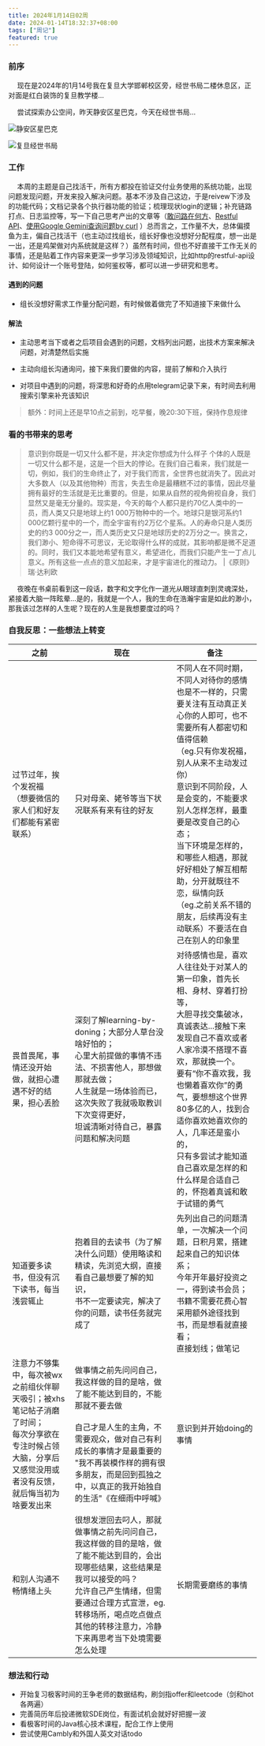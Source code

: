 ```yaml
---
title: 2024年1月14日02周
date: 2024-01-14T18:32:37+08:00
tags: ["周记"]
featured: true
---
```


### 前序

&ensp;&ensp; 现在是2024年的1月14号我在复旦大学邯郸校区旁，经世书局二楼休息区，正对面是红白装饰的复旦教学楼...

&ensp;&ensp; 尝试探索办公空间，昨天静安区星巴克，今天在经世书局...

![静安区星巴克](https://cdn.jsdelivr.net/gh/hi-Ernest/imgbed/images/20240113.png)

![复旦经世书局](https://cdn.jsdelivr.net/gh/hi-Ernest/imgbed/images/20240114.jpg)


### 工作

&ensp;&ensp; 本周的主题是自己找活干，所有方都投在验证交付业务使用的系统功能，出现问题发现问题，开发来投入解决问题。基本不涉及自己这边，于是reivew下涉及的功能代码；文档记录各个执行器功能的验证；梳理现状login的逻辑；补充链路打点、日志监控等，写一下自己思考产出的文章等（[敢问路在何方](https://hi-ernest.noto.so/where-is-the-way-out-for-the-future)、[Restful API](https://hi-ernest.noto.so/think-about-restful-api)、[使用Google Gemini查询问题by curl](https://hi-ernest.noto.so/how-to-use-search-engine-optimization-to-drive-sales)
）总而言之，工作量不大，总体偏摸鱼为主，偏自己找活干（也主动过找组长，组长好像也没想好分配程度，想一出是一出，还是鸡架做对内系统就是这样？）虽然有时间，但也不好直接干工作无关的事情，还是贴着工作内容来更深一步学习涉及领域知识，比如http的restful-api设计、如何设计一个账号登陆，如何鉴权等，都可以进一步研究和思考。


#### 遇到的问题

- 组长没想好需求工作量分配问题，有时候做着做完了不知道接下来做什么

#### 解法

- 主动思考当下或者之后项目会遇到的问题，文档列出问题，出技术方案来解决问题，对清楚然后实施

- 主动向组长沟通询问，接下来我们要做的内容，提前了解和介入执行
- 对项目中遇到的问题，将深思和好奇的点用telegram记录下来，有时间去利用搜索引擎来补充该知识

> 额外：时间上还是早10点之前到，吃早餐，晚20:30下班，保持作息规律

### 看的书带来的思考

> 意识到你既是一切又什么都不是，并决定你想成为什么样子
个体的人既是一切又什么都不是，这是一个巨大的悖论。在我们自己看来，我们就是一切，例如，我们的生命终止了，对于我们而言，全世界也就消失了。因此对大多数人（以及其他物种）而言，失去生命是最糟糕不过的事情，因此尽量拥有最好的生活就是无比重要的。但是，如果从自然的视角俯视自身，我们显然又是毫无分量的。现实是，今天的每个人都只是约70亿人类中的一员，而人类又只是地球上约1 000万物种中的一个。地球只是银河系约1 000亿颗行星中的一个，而全宇宙有约2万亿个星系。人的寿命只是人类历史的约3 000分之一，而人类历史又只是地球历史的2万分之一。换言之，我们渺小、短命得不可思议，无论取得什么样的成就，其影响都是微不足道的。同时，我们又本能地希望有意义，希望进化，而我们只能产生一丁点儿意义。所有这些一点点的意义加起来，才是宇宙进化的推动力。
|《原则》瑞·达利欧

&ensp;&ensp; 夜晚在书桌前看到这一段话，数字和文字化作一道光从眼球直刺到灵魂深处，紧接着大脑一阵眩晕...是的，我就是一个人，我的生命在浩瀚宇宙是如此的渺小，那我该过怎样的人生呢？现在的人生是我想要度过的吗？

### 自我反思：一些想法上转变

| 之前 	| 现在 	| 备注 	|
|---	|---	|---	|
| 过节过年，挨个发祝福<br>（想要微信的家人们和好友们都能有紧密联系） 	| 只对母亲、姥爷等当下状况联系有来有往的好友 	| 不同人在不同时期，不同人对待你的感情也是不一样的，只需要关注有互动真正关心你的人即可，也不需要所有人都密切和值得信赖<br>（eg.只有你发祝福，别人从来不主动发过你）<br>意识到不同阶段，人是会变的，不能要求别人怎样怎样，最重要是改变自己的心态；<br>当下环境是怎样的，和哪些人相遇，那就好好相处了解互相帮助，分开就既往不恋，纵情向跃<br>（eg.之前关系不错的朋友，后续再没有主动联系）不要活在自己在别人的印象里 	|
| 畏首畏尾，事情还没开始做，就担心遭遇不好的结果，担心丢脸 	| 深刻了解learning-by-doning；大部分人草台没啥好怕的；<br>心里大前提做的事情不违法、不损害他人，那想做那就去做；<br>人生就是一场体验而已，这次失败了我就吸取教训下次变得更好，<br>坦诚清晰对待自己，暴露问题和解决问题 	| 对待感情也是，喜欢人往往处于对某人的第一印象，首先长相、身材、穿着打扮等，<br>大胆寻找交集破冰，真诚表达...接触下来发现自己不喜欢或者人家冷漠不搭理不喜欢，那就换一个。<br>要有“你不喜欢我，我也懒着喜欢你”的勇气，要想想这个世界80多亿的人，找到合适你喜欢她喜欢你的人，几率还是蛮小的，<br>只有多尝试才能知道自己喜欢是怎样的和什么样是合适自己的，怀抱着真诚和敢于试错的勇气 	|
| 知道要多读书，但没有沉下读书，每当浅尝辄止 	| 抱着目的去读书（为了解决什么问题）使用略读和精读，先浏览大纲，直接看自己最想要了解的知识，<br>书不一定要读完，解决了你的问题，读书任务就完成了 	| 先列出自己的问题清单，一次解决一个问题，日积月累，搭建起来自己的知识体系；<br>今年开年最好投资之一，得到读书会员；书籍不需要花费心智采用额外途径找到书，而是想看就直接看；<br>直接划线；做笔记 	|
| 注意力不够集中，每次被wx之前组伙伴聊天吸引；被xhs笔记帖子消磨了时间；<br>每次分享欲在专注时候占领大脑，分享后又感觉没用或者没有反馈，就后悔当初为啥要发出来 	| 做事情之前先问问自己，我这样做的目的是啥，做了能不能达到目的，不能那就不要去做<br><br>自己才是人生的主角，不需要观众，做对自己有利成长的事情才是最重要的<br>"我不再装模作样的拥有很多朋友，而是回到孤独之中，以真正的我开始独自的生活"《在细雨中呼喊》 	| 意识到并开始doing的事情 	|
| 和别人沟通不畅情绪上头 	| 很想发泄回去叼人，那就做事情之前先问问自己，我这样做的目的是啥，做了能不能达到目的，会出现哪些结果，这些结果是我可以接受的吗？<br>允许自己产生情绪，但需要通过合理方式宣泄，eg.转移场所，喝点吃点做点其他的转移注意力，冷静下来再思考当下处境需要怎么处理 	| 长期需要磨练的事情 	|


### 想法和行动

- 开始复习极客时间的王争老师的数据结构，刷剑指offer和leetcode（剑和hot各两遍）
- 完善简历年后投递微软SDE岗位，有面试机会就好好把握一波
- 看极客时间的Java核心技术课程，配合工作上使用
- 尝试使用Cambly和外国人英文对话todo